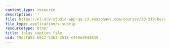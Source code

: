 ```yaml
---
content_type: resource
description: ''
file: https://ol-ocw-studio-app-qa.s3.amazonaws.com/courses/20-219-becoming-the-next-bill-nye-writing-and-hosting-the-educational-show-january-iap-2015/f9dcfd02b81253b32511c959e2044835_rCG6r6gotZQ.srt
file_type: application/x-subrip
resourcetype: Other
title: 3play caption file
uid: f9dcfd02-b812-53b3-2511-c959e2044835
---
```

